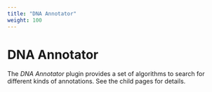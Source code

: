```yaml
---
title: "DNA Annotator"
weight: 100
---
```


# DNA Annotator

The _DNA Annotator_ plugin provides a set of algorithms to search for different kinds of annotations. See the child pages for details.